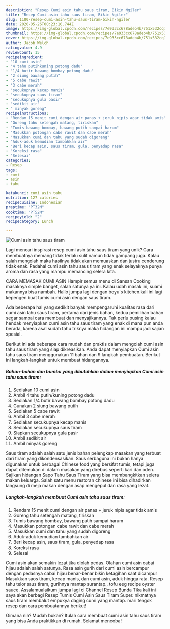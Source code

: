 ```yaml
---
description: "Resep Cumi asin tahu saus tiram, Bikin Ngiler"
title: "Resep Cumi asin tahu saus tiram, Bikin Ngiler"
slug: 1180-resep-cumi-asin-tahu-saus-tiram-bikin-ngiler
date: 2020-05-26T00:23:10.744Z
image: https://img-global.cpcdn.com/recipes/7e933cc678adeb4b/751x532cq70/cumi-asin-tahu-saus-tiram-foto-resep-utama.jpg
thumbnail: https://img-global.cpcdn.com/recipes/7e933cc678adeb4b/751x532cq70/cumi-asin-tahu-saus-tiram-foto-resep-utama.jpg
cover: https://img-global.cpcdn.com/recipes/7e933cc678adeb4b/751x532cq70/cumi-asin-tahu-saus-tiram-foto-resep-utama.jpg
author: Jacob Welch
ratingvalue: 4.9
reviewcount: 15
recipeingredient:
- "10 cumi asin"
- "4 tahu putihkuning potong dadu"
- "1/4 butir bawang bombay potong dadu"
- "2 siung bawang putih"
- "5 cabe rawit"
- "3 cabe merah"
- "secukupnya kecap manis"
- "secukupnya saus tiram"
- "secukupnya gula pasir"
- "sedikit air"
- " minyak goreng"
recipeinstructions:
- "Rendam 15 menit cumi dengan air panas + jeruk nipis agar tidak amis"
- "Goreng tahu setengah matang, tiriskan"
- "Tumis bawang bombay, bawang putih sampai harum"
- "Masukkan potongan cabe rawit dan cabe merah"
- "Masukkan cumi dan tahu yang sudah digoreng"
- "Aduk-aduk kemudian tambahkan air"
- "Beri kecap asin, saus tiram, gula, penyedap rasa"
- "Koreksi rasa"
- "Selesai"
categories:
- Resep
tags:
- cumi
- asin
- tahu

katakunci: cumi asin tahu 
nutrition: 127 calories
recipecuisine: Indonesian
preptime: "PT32M"
cooktime: "PT52M"
recipeyield: "2"
recipecategory: Lunch

---
```



![Cumi asin tahu saus tiram](https://img-global.cpcdn.com/recipes/7e933cc678adeb4b/751x532cq70/cumi-asin-tahu-saus-tiram-foto-resep-utama.jpg)

Lagi mencari inspirasi resep cumi asin tahu saus tiram yang unik? Cara membuatnya memang tidak terlalu sulit namun tidak gampang juga. Kalau salah mengolah maka hasilnya tidak akan memuaskan dan justru cenderung tidak enak. Padahal cumi asin tahu saus tiram yang enak selayaknya punya aroma dan rasa yang mampu memancing selera kita.

CARA MEMASAK CUMI ASIN Hampir semua menu di Sansan Cooking masaknya simple banget, salah satunya ya ini. Kalau udah masak ini, suami makannya bisa nambah. Hallo jumpa lagi dengan boyu&#39;s kitchen.kali ini lagi kepengen buat tumis cumi asin dengan saus tiram.

Ada beberapa hal yang sedikit banyak mempengaruhi kualitas rasa dari cumi asin tahu saus tiram, pertama dari jenis bahan, kedua pemilihan bahan segar sampai cara membuat dan menyajikannya. Tak perlu pusing kalau hendak menyiapkan cumi asin tahu saus tiram yang enak di mana pun anda berada, karena asal sudah tahu triknya maka hidangan ini mampu jadi sajian spesial.


Berikut ini ada beberapa cara mudah dan praktis dalam mengolah cumi asin tahu saus tiram yang siap dikreasikan. Anda dapat menyiapkan Cumi asin tahu saus tiram menggunakan 11 bahan dan 9 langkah pembuatan. Berikut ini langkah-langkah untuk membuat hidangannya.

<!--inarticleads1-->

##### Bahan-bahan dan bumbu yang dibutuhkan dalam menyiapkan Cumi asin tahu saus tiram:

1. Sediakan 10 cumi asin
1. Ambil 4 tahu putih/kuning potong dadu
1. Sediakan 1/4 butir bawang bombay potong dadu
1. Gunakan 2 siung bawang putih
1. Sediakan 5 cabe rawit
1. Ambil 3 cabe merah
1. Sediakan secukupnya kecap manis
1. Sediakan secukupnya saus tiram
1. Siapkan secukupnya gula pasir
1. Ambil sedikit air
1. Ambil  minyak goreng


Saus tiram adalah salah satu jenis bahan pelengkap masakan yang terbuat dari tiram yang dikondensasikan. Saus serbaguna ini bukan hanya digunakan untuk berbagai Chinese food yang bersifat tumis, tetapi juga dapat ditemukan di dalam masakan yang direbus seperti kari dan oden. Sajikan hidangan Sapo Tahu Saus Tiram yang bisa membangkitkan selera makan keluarga. Salah satu menu restoran chinese ini bisa dihadirkan langsung di meja makan dengan asap mengepul dan rasa yang lezat. 

<!--inarticleads2-->

##### Langkah-langkah membuat Cumi asin tahu saus tiram:

1. Rendam 15 menit cumi dengan air panas + jeruk nipis agar tidak amis
1. Goreng tahu setengah matang, tiriskan
1. Tumis bawang bombay, bawang putih sampai harum
1. Masukkan potongan cabe rawit dan cabe merah
1. Masukkan cumi dan tahu yang sudah digoreng
1. Aduk-aduk kemudian tambahkan air
1. Beri kecap asin, saus tiram, gula, penyedap rasa
1. Koreksi rasa
1. Selesai


Cumi asin akan semakin lezat jika diolah pedas. Olahan cumi asin cabai hijau adalah salah satunya. Rasa asin gurih dari cumi asin bercampur dengan pedasnya cabai hijau benar-benar bikin ketagihan saat dicampur Masukkan saos tiram, kecap manis, dan cumi asin, aduk hingga rata. Resep tahu telor saus tiram, gurihnya mantap surantap., tofu eeg recipe oyster sauce. Assalamualaikum jumpa lagi ci Channel Resep Bunda Tika kali ini saya akan berbagi Resep Tumis Cumi Asin Saus Tiram Super. nikmatnya saus tiram membalut empukya daging cumi yang mantap. mari tengok resep dan cara pembuatannya berikut! 

Gimana nih? Mudah bukan? Itulah cara membuat cumi asin tahu saus tiram yang bisa Anda praktikkan di rumah. Selamat mencoba!

